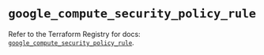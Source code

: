# `google_compute_security_policy_rule`

Refer to the Terraform Registry for docs: [`google_compute_security_policy_rule`](https://registry.terraform.io/providers/hashicorp/google-beta/6.44.0/docs/resources/google_compute_security_policy_rule).
